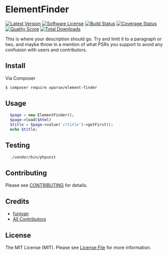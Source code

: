 # ElementFinder

[![Latest Version](https://img.shields.io/github/release/xparse/ElementFinder.svg?style=flat-square)](https://github.com/xparse/ElementFinder/releases)
[![Software License](https://img.shields.io/badge/license-MIT-brightgreen.svg?style=flat-square)](LICENSE.md)
[![Build Status](https://img.shields.io/travis/xparse/ElementFinder/master.svg?style=flat-square)](https://travis-ci.org/xparse/ElementFinder)
[![Coverage Status](https://img.shields.io/scrutinizer/coverage/g/xparse/ElementFinder.svg?style=flat-square)](https://scrutinizer-ci.com/g/xparse/ElementFinder/code-structure)
[![Quality Score](https://img.shields.io/scrutinizer/g/xparse/ElementFinder.svg?style=flat-square)](https://scrutinizer-ci.com/g/xparse/ElementFinder)
[![Total Downloads](https://img.shields.io/packagist/dt/xparse/element-finder.svg?style=flat-square)](https://packagist.org/packages/xparse/element-finder)

This is where your description should go. Try and limit it to a paragraph or two, and maybe throw in a mention of what
PSRs you support to avoid any confusion with users and contributors.

## Install

Via Composer

``` bash
$ composer require xparse/element-finder
```

## Usage

``` php
  $page = new ElementFinder();
  $page->load($html)
  $title = $page->value('//title')->getFirst();  
  echo $title;  
```

## Testing

``` bash
  ./vendor/bin/phpunit
```

## Contributing

Please see [CONTRIBUTING](https://github.com/xparse/ElementFinder/blob/master/CONTRIBUTING.md) for details.

## Credits

- [funivan](https://github.com/funivan)
- [All Contributors](https://github.com/xparse/ElementFinder/contributors)

## License

The MIT License (MIT). Please see [License File](LICENSE.md) for more information.
